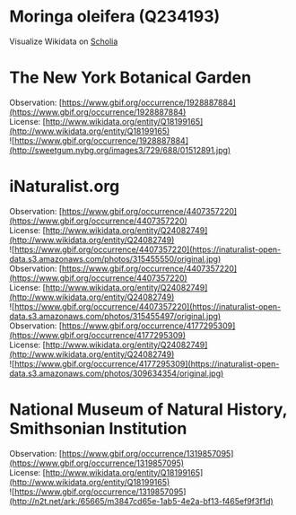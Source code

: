 
Moringa oleifera (Q234193)
==========================
  
Visualize Wikidata on [Scholia](https://scholia.toolforge.org/taxon/Q234193)
# The New York Botanical Garden
  
Observation: [https://www.gbif.org/occurrence/1928887884](https://www.gbif.org/occurrence/1928887884)  
License: [http://www.wikidata.org/entity/Q18199165](http://www.wikidata.org/entity/Q18199165)  
![https://www.gbif.org/occurrence/1928887884](http://sweetgum.nybg.org/images3/729/688/01512891.jpg)
# iNaturalist.org
  
Observation: [https://www.gbif.org/occurrence/4407357220](https://www.gbif.org/occurrence/4407357220)  
License: [http://www.wikidata.org/entity/Q24082749](http://www.wikidata.org/entity/Q24082749)  
![https://www.gbif.org/occurrence/4407357220](https://inaturalist-open-data.s3.amazonaws.com/photos/315455550/original.jpg)  
Observation: [https://www.gbif.org/occurrence/4407357220](https://www.gbif.org/occurrence/4407357220)  
License: [http://www.wikidata.org/entity/Q24082749](http://www.wikidata.org/entity/Q24082749)  
![https://www.gbif.org/occurrence/4407357220](https://inaturalist-open-data.s3.amazonaws.com/photos/315455497/original.jpg)  
Observation: [https://www.gbif.org/occurrence/4177295309](https://www.gbif.org/occurrence/4177295309)  
License: [http://www.wikidata.org/entity/Q24082749](http://www.wikidata.org/entity/Q24082749)  
![https://www.gbif.org/occurrence/4177295309](https://inaturalist-open-data.s3.amazonaws.com/photos/309634354/original.jpg)
# National Museum of Natural History, Smithsonian Institution
  
Observation: [https://www.gbif.org/occurrence/1319857095](https://www.gbif.org/occurrence/1319857095)  
License: [http://www.wikidata.org/entity/Q18199165](http://www.wikidata.org/entity/Q18199165)  
![https://www.gbif.org/occurrence/1319857095](http://n2t.net/ark:/65665/m3847cd65e-1ab5-4e2a-bf13-f465ef9f3f1d)